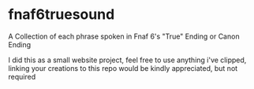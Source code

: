 # fnaf6truesound
A Collection of each phrase spoken in Fnaf 6's "True" Ending or Canon Ending

I did this as a small website project, feel free to use anything i've clipped, 
linking your creations to this repo would be kindly appreciated, but not required
